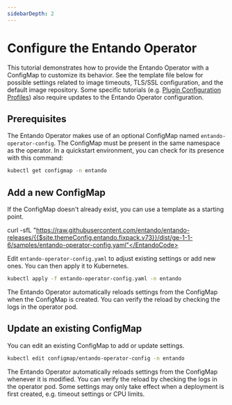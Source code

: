 ```yaml
---
sidebarDepth: 2
---
```


# Configure the Entando Operator
This tutorial demonstrates how to provide the Entando Operator with a ConfigMap to customize its behavior. See the template file below for possible settings related to image timeouts, TLS/SSL configuration, and the default image repository. Some specific tutorials (e.g. [Plugin Configuration Profiles](../devops/plugin-configuration.md)) also require updates to the Entando Operator configuration.

## Prerequisites
The Entando Operator makes use of an optional ConfigMap named `entando-operator-config`. The ConfigMap must be present in the same namespace as the operator. In a quickstart environment, you can check for its presence with this command:
```sh
kubectl get configmap -n entando
```

## Add a new ConfigMap
If the ConfigMap doesn't already exist, you can use a template as a starting point.

<EntandoCode>curl -sfL "https://raw.githubusercontent.com/entando/entando-releases/{{$site.themeConfig.entando.fixpack.v73}}/dist/ge-1-1-6/samples/entando-operator-config.yaml"</EntandoCode>

Edit `entando-operator-config.yaml` to adjust existing settings or add new ones. You can then apply it to Kubernetes.

```sh
kubectl apply -f entando-operator-config.yaml -n entando
```

The Entando Operator automatically reloads settings from the ConfigMap when the ConfigMap is created. You can verify the reload by checking the logs in the operator pod.

## Update an existing ConfigMap
You can edit an existing ConfigMap to add or update settings.
```sh 
kubectl edit configmap/entando-operator-config -n entando
```

The Entando Operator automatically reloads settings from the ConfigMap whenever it is modified. You can verify the reload by checking the logs in the operator pod. Some settings may only take effect when a deployment is first created, e.g. timeout settings or CPU limits.


